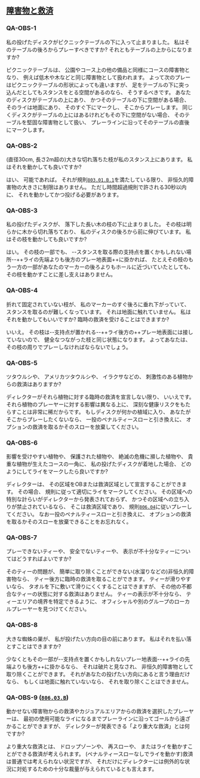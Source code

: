 ## [障害物と救済](803)

### QA-OBS-1
私の投げたディスクがピクニックテーブルの下に入って止まりました。
私はそのテーブルの後ろからプレーすべきですか?
それともテーブルの上からになりますか?

ピクニックテーブルは、
公園やコース上の他の備品と同様にコースの障害物となり、
例えば低木や木などと同じ障害物として扱われます。
よって次のプレーはピクニックテーブルの形状によっても違いますが、
足をテーブルの下に突っ込んだとしてもスタンスをとる空間があるのなら、
そうするべきです。
あなたのディスクがテーブルの上にあり、
かつそのテーブルの下に空間がある場合、
そのライは地面にあり、
そのすぐ下にマークし、
そこからプレーします。
同じくディスクがテーブルの上にはあるけれどもその下に空間がない場合、
そのテーブルを堅固な障害物として扱い、
プレーラインに沿ってそのテーブルの直後にマークします。

### QA-OBS-2
(直径30cm, 長さ2m超の)大きな切れ落ちた枝が私のスタンス上にあります。
私はそれを動かしても良いですか?

はい、
可能であれば。
それが規則[`803.01.B.1`](80301)を満たしている限り、
非恒久的障害物の大きさに制限はありません。
ただし時間超過規則で許される30秒以内に、
それを動かしてかつ投げる必要があります。

### QA-OBS-3
私の投げたディスクが、
落下した長い木の枝の下に止まりました。
その枝は明らかに木から切れ落ちており、
私のディスクの後ろから前に伸びています。
私はその枝を動かしても良いですか?

はい。
その枝の一部でも、
--スタンスを取る際の支持点を置くかもしれない場所--++ライの先端よりも後方のプレー地表面++に掛かれば、
たとえその枝のもう一方の一部があなたのマーカーの後ろよりもホールに近づいていたとしても、
その枝を動かすことに差し支えはありません。

### QA-OBS-4
折れて固定されていない枝が、
私のマーカーのすぐ後ろに垂れ下がっていて、
スタンスを取るのが難しくなっています。
それは地面に触れていません。
私はそれを動かしてもいいですか?
臨時の救済を受けることはできますか?

いいえ。
その枝は--支持点が置かれる--++ライ後方の++プレー地表面には接していないので、
健全なつながった枝と同じ状態になります。
よってあなたは、
その枝の周りでプレーしなければならないでしょう。

### QA-OBS-5
ツタウルシや、
アメリカツタウルシや、
イラクサなどの、
刺激性のある植物からの救済はありますか?

ディレクターがそれら植物に対する臨時の救済を宣言しない限り、
いいえです。
それら植物のプレーヤーに対する影響は異なる上に、
深刻な健康リスクをもたらすことは非常に稀だからです。
もしディスクが何かの植域に入り、
あなたがそこからプレーしたくないなら、
一投のペナルティースローと引き換えに、
オプションの救済を取るかそのスローを放棄してください。

### QA-OBS-6
影響を受けやすい植物や、
保護された植物や、
絶滅の危機に瀕した植物や、
貴重な植物が生えたコースの一角に、
私の投げたディスクが着地した場合、
どのようにしてライをマークしたら良いですか?

ディレクターは、
その区域をOBまたは救済区域として宣言することができます。
その場合、
規則に従って適切にライをマークしてください。
その区域への特別な計らいがディレクターから発表されておらず、
かつその区域への立ち入りが禁止されているなら、
そこは救済区域であり、
規則[`806.04`](80604)に従いプレーしてください。
なお一投のペナルティースローと引き換えに、
オプションの救済を取るかそのスローを放棄できることをお忘れなく。

### QA-OBS-7
プレーできないティーや、
安全でないティーや、
表示が不十分なティーについてはどうすればよいですか?

そのティーの問題が、
簡単に取り除くことができない(水溜りなどの)非恒久的障害物なら、
ティー後方に臨時の救済を取ることができます。
ティーが滑りやすいなら、
タオルを下に敷いて滑りにくくすることはできますが、
その他の不都合なティーの状態に対する救済はありません。
ティーの表示が不十分なら、
ティーエリアの境界を特定できるように、
オフィシャルや別のグループのローカルプレーヤーを見つけてください。

### QA-OBS-8
大きな蜘蛛の巣が、
私が投げたい方向の目の前にあります。
私はそれを払い落とすことはできますか?

少なくともその一部が--支持点を置くかもしれないプレー地表面--++ライの先端よりも後方++に掛かるなら、
それは破片と見なされ、
非恒久的障害物として取り除くことができます。
それがあなたの投げたい方向にあると言う理由だけなら、
もしくは地面に触れていないなら、
それを取り除くことはできません。

### QA-OBS-9 ([`806.03.B`](80603))
動かせない障害物からの救済やカジュアルエリアからの救済を選択したプレーヤーは、
最初の使用可能なライになるまでプレーラインに沿ってゴールから遠ざかることができますが、
ディレクターが発表できる「より重大な救済」とは何ですか?

より重大な救済とは、
ドロップゾーンや、
再スローや、
またはライを動かすことができる救済が考えられます。
(ペナルティースローなしでライを動かす)救済は普通では考えられない状況ですが、
それだけにディレクターには例外的な状況に対処するための十分な裁量が与えられているとも言えます。
